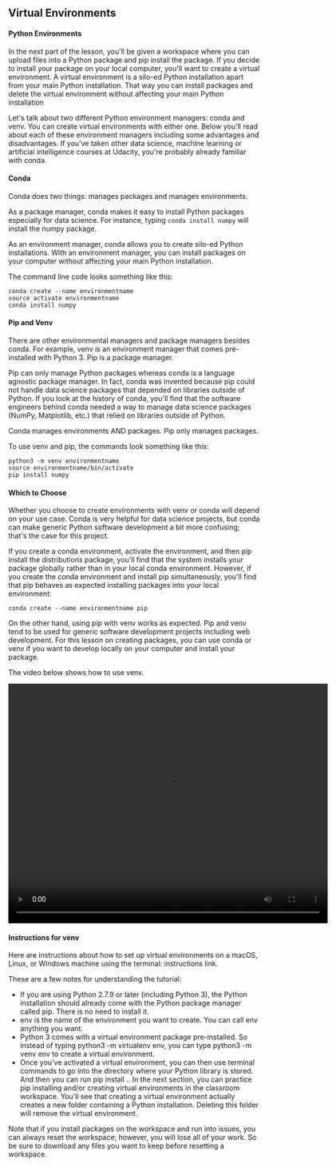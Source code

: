 ## Virtual Environments

#### Python Environments

In the next part of the lesson, you'll be given a workspace where you can upload files into a Python package and pip install the package. If you decide to install your package on your local computer, you'll want to create a virtual environment. A virtual environment is a silo-ed Python installation apart from your main Python installation. That way you can install packages and delete the virtual environment without affecting your main Python installation

Let's talk about two different Python environment managers: conda and venv. You can create virtual environments with either one. Below you'll read about each of these environment managers including some advantages and disadvantages. If you've taken other data science, machine learning or artificial intelligence courses at Udacity, you're probably already familiar with conda.

#### Conda

Conda does two things: manages packages and manages environments.

As a package manager, conda makes it easy to install Python packages especially for data science. For instance, typing `conda install numpy` will install the numpy package.

As an environment manager, conda allows you to create silo-ed Python installations. With an environment manager, you can install packages on your computer without affecting your main Python installation.

The command line code looks something like this:

```
conda create --name environmentname
source activate environmentname
conda install numpy
```

#### Pip and Venv

There are other environmental managers and package managers besides conda. For example, venv is an environment manager that comes pre-installed with Python 3. Pip is a package manager.

Pip can only manage Python packages whereas conda is a language agnostic package manager. In fact, conda was invented because pip could not handle data science packages that depended on libraries outside of Python. If you look at the history of conda, you'll find that the software engineers behind conda needed a way to manage data science packages (NumPy, Matplotlib, etc.) that relied on libraries outside of Python.

Conda manages environments AND packages. Pip only manages packages.

To use venv and pip, the commands look something like this:

```
python3 -m venv environmentname
source environmentname/bin/activate
pip install numpy
```

#### Which to Choose

Whether you choose to create environments with venv or conda will depend on your use case. Conda is very helpful for data science projects, but conda can make generic Python software development a bit more confusing; that's the case for this project.

If you create a conda environment, activate the environment, and then pip install the distributions package, you'll find that the system installs your package globally rather than in your local conda environment. However, if you create the conda environment and install pip simultaneously, you'll find that pip behaves as expected installing packages into your local environment:

```
conda create --name environmentname pip
```

On the other hand, using pip with venv works as expected. Pip and venv tend to be used for generic software development projects including web development. For this lesson on creating packages, you can use conda or venv if you want to develop locally on your computer and install your package.

The video below shows how to use venv.

<video width="640" height="480" controls> <source src="https://www.youtube.com/watch?v=f7rzxUiHOJ0" type="video/mp4"> <source src="movie.ogg" type="video/ogg"> Your browser does not support the video tag. </video>

#### Instructions for venv

Here are instructions about how to set up virtual environments on a macOS, Linux, or Windows machine using the terminal: instructions link.

These are a few notes for understanding the tutorial:

* If you are using Python 2.7.9 or later (including Python 3), the Python installation should already come with the Python package manager called pip. There is no need to install it.
* env is the name of the environment you want to create. You can call env anything you want.
* Python 3 comes with a virtual environment package pre-installed. So instead of typing python3 -m virtualenv env, you can type python3 -m venv env to create a virtual environment.
* Once you've activated a virtual environment, you can then use terminal commands to go into the directory where your Python library is stored. And then you can run pip install .. In the next section, you can practice pip installing and/or creating virtual environments in the classroom workspace. You'll see that creating a virtual environment actually creates a new folder containing a Python installation. Deleting this folder will remove the virtual environment.

Note that if you install packages on the workspace and run into issues, you can always reset the workspace; however, you will lose all of your work. So be sure to download any files you want to keep before resetting a workspace.